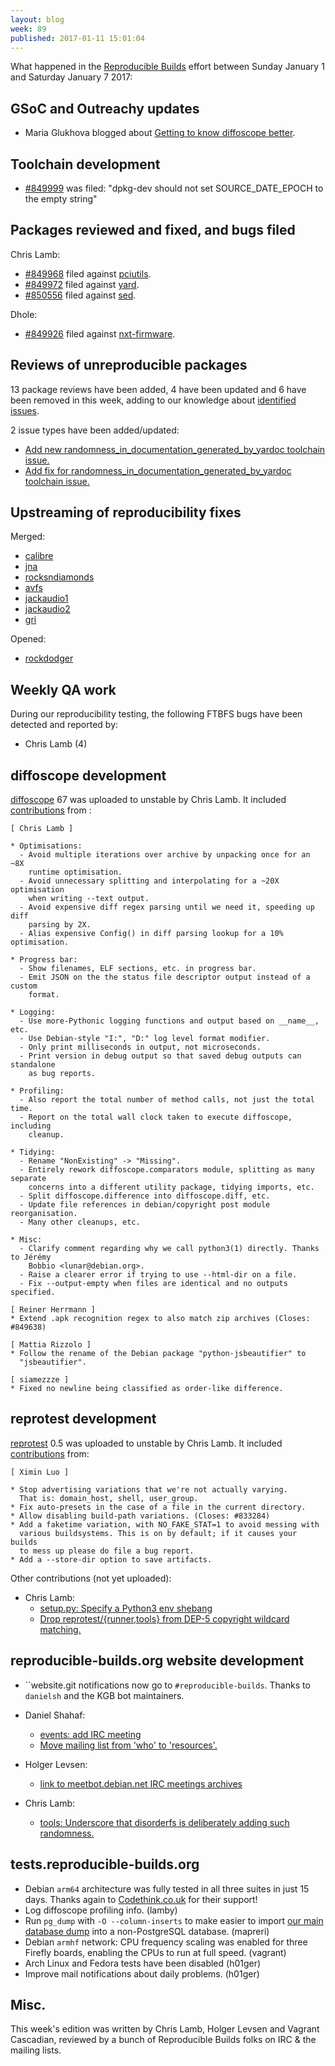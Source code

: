 ```yaml
---
layout: blog
week: 89
published: 2017-01-11 15:01:04
---
```


What happened in the [Reproducible Builds](https://wiki.debian.org/ReproducibleBuilds) effort between Sunday January 1 and Saturday January 7 2017:

GSoC and Outreachy updates
--------------------------

* Maria Glukhova blogged about [Getting to know diffoscope better](https://siamezzze.github.io/Getting-to-know-diffoscope-better/).

Toolchain development
---------------------

* [#849999](https://bugs.debian.org/849999) was filed: "dpkg-dev should not set SOURCE_DATE_EPOCH to the empty string"

Packages reviewed and fixed, and bugs filed
-------------------------------------------

Chris Lamb:

* [#849968](https://bugs.debian.org/849968) filed against [pciutils](https://tracker.debian.org/pkg/pciutils).
* [#849972](https://bugs.debian.org/849972) filed against [yard](https://tracker.debian.org/pkg/yard).
* [#850556](https://bugs.debian.org/850556) filed against [sed](https://tracker.debian.org/pkg/sed).

Dhole:

* [#849926](https://bugs.debian.org/849926) filed against [nxt-firmware](https://tracker.debian.org/pkg/nxt-firmware).


Reviews of unreproducible packages
----------------------------------

13 package reviews have been added, 4 have been updated and 6 have been removed in this week,
adding to our knowledge about [identified issues](https://tests.reproducible-builds.org/debian/index_issues.html).

2 issue types have been added/updated:

- [Add new randomness\_in\_documentation\_generated\_by\_yardoc toolchain issue.](https://anonscm.debian.org/git/reproducible/notes.git/commit/?id=d041183b)
- [Add fix for randomness\_in\_documentation\_generated\_by\_yardoc toolchain issue.](https://anonscm.debian.org/git/reproducible/notes.git/commit/?id=a0ebf1f5)


Upstreaming of reproducibility fixes
------------------------------------

Merged:

- [calibre](https://bugs.launchpad.net/calibre/+bug/1654211)
- [jna](https://github.com/java-native-access/jna/pull/748)
- [rocksndiamonds](http://www.artsoft.org/forum/viewtopic.php?f=7&t=2276)
- [avfs](https://sourceforge.net/p/avf/git/ci/b5a2b041d9e1b18b8632cda0df5cafe3a9b2ea81/tree/src/make_info?diff=2e121bfe2f42e010b71b1d76fda035f52579cd8e)
- [jackaudio1](https://github.com/jackaudio/jack1/pull/38)
- [jackaudio2](https://github.com/jackaudio/jack2/pull/196)
- [gri](https://github.com/dankelley/gri/pull/10)

Opened:

- [rockdodger](https://bitbucket.org/rpkrawczyk/rockdodger/pull-requests/1/allow-to-override-compiledate/diff)


Weekly QA work
--------------

During our reproducibility testing, the following FTBFS bugs have been detected and
reported by:

 - Chris Lamb (4)


diffoscope development
----------------------

[diffoscope](https://diffoscope.org) 67 was uploaded to unstable by Chris Lamb. It included [contributions](https://anonscm.debian.org/git/reproducible/diffoscope.git/log/?h=67) from :

    [ Chris Lamb ]

    * Optimisations:
      - Avoid multiple iterations over archive by unpacking once for an ~8X
        runtime optimisation.
      - Avoid unnecessary splitting and interpolating for a ~20X optimisation
        when writing --text output.
      - Avoid expensive diff regex parsing until we need it, speeding up diff
        parsing by 2X.
      - Alias expensive Config() in diff parsing lookup for a 10% optimisation.

    * Progress bar:
      - Show filenames, ELF sections, etc. in progress bar.
      - Emit JSON on the the status file descriptor output instead of a custom
        format.

    * Logging:
      - Use more-Pythonic logging functions and output based on __name__, etc.
      - Use Debian-style "I:", "D:" log level format modifier.
      - Only print milliseconds in output, not microseconds.
      - Print version in debug output so that saved debug outputs can standalone
        as bug reports.

    * Profiling:
      - Also report the total number of method calls, not just the total time.
      - Report on the total wall clock taken to execute diffoscope, including
        cleanup.

    * Tidying:
      - Rename "NonExisting" -> "Missing".
      - Entirely rework diffoscope.comparators module, splitting as many separate
        concerns into a different utility package, tidying imports, etc.
      - Split diffoscope.difference into diffoscope.diff, etc.
      - Update file references in debian/copyright post module reorganisation.
      - Many other cleanups, etc.

    * Misc:
      - Clarify comment regarding why we call python3(1) directly. Thanks to Jérémy
        Bobbio <lunar@debian.org>.
      - Raise a clearer error if trying to use --html-dir on a file.
      - Fix --output-empty when files are identical and no outputs specified.

    [ Reiner Herrmann ]
    * Extend .apk recognition regex to also match zip archives (Closes: #849638)

    [ Mattia Rizzolo ]
    * Follow the rename of the Debian package "python-jsbeautifier" to
      "jsbeautifier".

    [ siamezzze ]
    * Fixed no newline being classified as order-like difference.

reprotest development
---------------------

[reprotest](https://packages.debian.org/sid/reprotest) 0.5 was uploaded to unstable by Chris Lamb. It included [contributions](https://anonscm.debian.org/git/reproducible/reprotest.git/log/?h=debian/0.5) from:

    [ Ximin Luo ]

    * Stop advertising variations that we're not actually varying.
      That is: domain_host, shell, user_group.
    * Fix auto-presets in the case of a file in the current directory.
    * Allow disabling build-path variations. (Closes: #833284)
    * Add a faketime variation, with NO_FAKE_STAT=1 to avoid messing with
      various buildsystems. This is on by default; if it causes your builds
      to mess up please do file a bug report.
    * Add a --store-dir option to save artifacts.

Other contributions (not yet uploaded):

- Chris Lamb:
  - [setup.py: Specify a Python3 env shebang](https://anonscm.debian.org/git/reproducible/reprotest.git/commit/?id=8c464f4)
  - [Drop reprotest/{runner,tools} from DEP-5 copyright wildcard matching.](https://anonscm.debian.org/git/reproducible/reprotest.git/commit/?id=84e3384)


reproducible-builds.org website development
-------------------------------------------

* ``website.git notifications now go to `#reproducible-builds`. Thanks to `danielsh` and the KGB bot maintainers.

- Daniel Shahaf:
  - [events: add IRC meeting](https://anonscm.debian.org/git/reproducible/reproducible-website.git/commit/?id=ee01467)
  - [Move mailing list from 'who' to 'resources'.](https://anonscm.debian.org/git/reproducible/reproducible-website.git/commit/?id=d1c83e9)

- Holger Levsen:
  - [link to meetbot.debian.net IRC meetings archives](https://anonscm.debian.org/git/reproducible/reproducible-website.git/commit/?id=087a560)

- Chris Lamb:
  - [tools: Underscore that disorderfs is deliberately adding such randomness.](https://anonscm.debian.org/git/reproducible/reproducible-website.git/commit/?id=0215123)


tests.reproducible-builds.org
-----------------------

* Debian `arm64` architecture was fully tested in all three suites in just 15 days. Thanks again to [Codethink.co.uk](https://www.codethink.co.uk/) for their support!
* Log diffoscope profiling info. (lamby)
* Run `pg_dump` with `-O --column-inserts` to make easier to import [our main database dump](https://reproducible.debian.net/reproducible.sql.xz) into a non-PostgreSQL database. (mapreri)
* Debian `armhf` network: CPU frequency scaling was enabled for three
  Firefly boards, enabling the CPUs to run at full speed. (vagrant)
* Arch Linux and Fedora tests have been disabled (h01ger)
* Improve mail notifications about daily problems. (h01ger)

Misc.
-----

This week's edition was written by Chris Lamb, Holger Levsen and Vagrant Cascadian, reviewed by a bunch of Reproducible Builds folks on IRC & the mailing lists.
